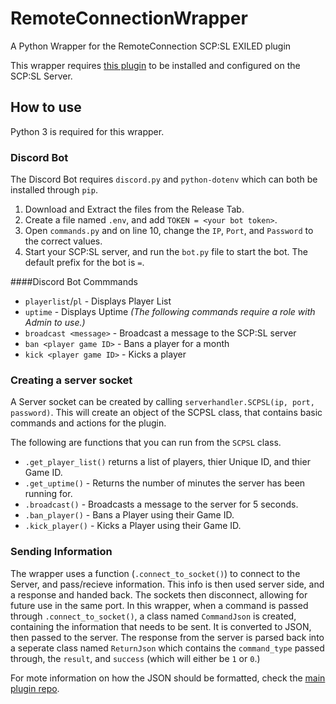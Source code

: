 # RemoteConnectionWrapper
A Python Wrapper for the RemoteConnection SCP:SL EXILED plugin

This wrapper requires [this plugin](https://github.com/HelpMeGame/SCPSLRemoteConnection) to be installed and configured on the SCP:SL Server.

## How to use
Python 3 is required for this wrapper.

### Discord Bot
The Discord Bot requires `discord.py` and `python-dotenv` which can both be installed through `pip`.
1. Download and Extract the files from the Release Tab.
2. Create a file named `.env`, and add `TOKEN = <your bot token>`.
3. Open `commands.py` and on line 10, change the `IP`, `Port`, and `Password` to the correct values.
4. Start your SCP:SL server, and run the `bot.py` file to start the bot. 
The default prefix for the bot is `=`.

####Discord Bot Commmands
- `playerlist`/`pl` - Displays Player List
- `uptime` - Displays Uptime
*(The following commands require a role with Admin to use.)*
- `broadcast <message>` - Broadcast a message to the SCP:SL server
- `ban <player game ID>` - Bans a player for a month
- `kick <player game ID>` - Kicks a player


### Creating a server socket
A Server socket can be created by calling `serverhandler.SCPSL(ip, port, password)`. This will create an object of the SCPSL class, that contains basic commands and actions for the plugin.

The following are functions that you can run from the `SCPSL` class.
- `.get_player_list()` returns a list of players, thier Unique ID, and thier Game ID.
- `.get_uptime()` - Returns the number of minutes the server has been running for.
- `.broadcast()` - Broadcasts a message to the server for 5 seconds.
- `.ban_player()` - Bans a Player using their Game ID.
- `.kick_player()` - Kicks a Player using their Game ID.

### Sending Information
The wrapper uses a function (`.connect_to_socket()`) to connect to the Server, and pass/recieve information. This info is then used server side, and a response and handed back. The sockets then disconnect, allowing for future use in the same port. In this wrapper, when a command is passed through `.connect_to_socket()`, a class named `CommandJson` is created, containing the information that needs to be sent. It is converted to JSON, then passed to the server. The response from the server is parsed back into a seperate class named `ReturnJson` which contains the `command_type` passed through, the `result`, and `success` (which will either be `1` or `0`.)


For mote information on how the JSON should be formatted, check the [main plugin repo](https://github.com/HelpMeGame/SCPSLRemoteConnection).
